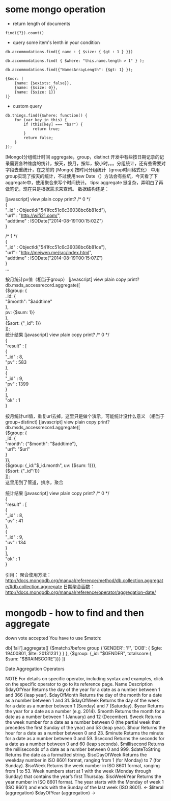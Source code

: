# some mongo operation

* return length of documents 
```
find({?}).count()
```

* query some item's lenth in your condition
```
db.accommodations.find({ name : { $size: { $gt : 1 } }})

db.accommodations.find( { $where: "this.name.length > 1" } );

db.accommodations.find({"NamesArrayLength": {$gt: 1} });

{$nor: [
    {name: {$exists: false}},
    {name: {$size: 0}},
    {name: {$size: 1}}
]}
```

* custom query
```
db.things.find({$where: function() {
    for (var key in this) {
        if (this[key] === "bar") {
            return true;
        }
        return false;
    }
});
```

 [Mongo]分组统计时间 aggregate，group，distinct
 开发中有些按日期记录的记录需要各种维度的统计，按天，按月，按年，按小时，。。分组统计，还有些需要对字段去重统计，在之前的 [Mongo] 按时间分组统计（group时间格式化）  中用group实现了按天的统计，不过使用new Date（）方法会有些坑，今天看了下aggregate中，使用聚合来写个时间统计。
tips: aggregate 挺复杂，弄明白了再做笔记，现在只是根据需求来查询。
数据结构还是：

[javascript] view plain copy print?
/* 0 */  
{  
  "_id" : ObjectId("541fcc51c6c36038bc6b81cd"),  
  "url" : "http://wifi21.com/",  
  "addtime" : ISODate("2014-08-19T00:15:02Z")  
}  
  
/* 1 */  
{  
  "_id" : ObjectId("541fcc51c6c36038bc6b81ce"),  
  "url" : "http://meiwen.me/src/index.html",  
  "addtime" : ISODate("2014-08-19T00:15:07Z")  
}  
...  



按月统计pv值（相当于group）
[javascript] view plain copy print?
db.msds_accessrecord.aggregate([  
    {$group: {  
        _id: {  
            "$month": "$addtime"  
        },   
     pv: {$sum: 1}}  
    },  
    {$sort: {"_id": 1}}  
]);  
统计结果
[javascript] view plain copy print?
/* 0 */  
{  
    "result" : [   
        {  
            "_id" : 8,  
            "pv" : 583  
        },   
        {  
            "_id" : 9,  
            "pv" : 1399  
        }  
    ],  
    "ok" : 1  
}  



按月统计url值，重复url去掉，这里只是做个演示，可能统计没什么意义 （相当于group+distinct)
[javascript] view plain copy print?
db.msds_accessrecord.aggregate([  
    {$group: {  
        _id: {  
            "month": {"$month": "$addtime"},  
            "url": "$url"  
        }  
    }},  
    {$group: {_id:"$_id.month", uv: {$sum: 1}}},  
    {$sort: {"_id":1}}  
]);  
这里用到了管道，排序，聚合

统计结果
[javascript] view plain copy print?
/* 0 */  
{  
    "result" : [   
        {  
            "_id" : 8,  
            "uv" : 41  
        },   
        {  
            "_id" : 9,  
            "uv" : 134  
        }  
    ],  
    "ok" : 1  
}  


引用：
聚合使用方法： http://docs.mongodb.org/manual/reference/method/db.collection.aggregate/#db.collection.aggregate
日期聚合函数： http://docs.mongodb.org/manual/reference/operator/aggregation-date/


# mongodb - how to find and then aggregate
down vote
accepted
You have to use $match:

db['!all'].aggregate([
  {$match://before group
    {'GENDER': 'F',
     'DOB':
      { $gte: 19400801,
        $lte: 20131231 } } },
  {$group:
     {_id: "$GENDER",
     totalscore:{ $sum: "$BRAINSCORE"}}}
])

Date Aggregation Operators

NOTE
For details on specific operator, including syntax and examples, click on the specific operator to go to its reference page.
Name	Description
$dayOfYear	Returns the day of the year for a date as a number between 1 and 366 (leap year).
$dayOfMonth	Returns the day of the month for a date as a number between 1 and 31.
$dayOfWeek	Returns the day of the week for a date as a number between 1 (Sunday) and 7 (Saturday).
$year	Returns the year for a date as a number (e.g. 2014).
$month	Returns the month for a date as a number between 1 (January) and 12 (December).
$week	Returns the week number for a date as a number between 0 (the partial week that precedes the first Sunday of the year) and 53 (leap year).
$hour	Returns the hour for a date as a number between 0 and 23.
$minute	Returns the minute for a date as a number between 0 and 59.
$second	Returns the seconds for a date as a number between 0 and 60 (leap seconds).
$millisecond	Returns the milliseconds of a date as a number between 0 and 999.
$dateToString	Returns the date as a formatted string.
$isoDayOfWeek	Returns the weekday number in ISO 8601 format, ranging from 1 (for Monday) to 7 (for Sunday).
$isoWeek	Returns the week number in ISO 8601 format, ranging from 1 to 53. Week numbers start at 1 with the week (Monday through Sunday) that contains the year’s first Thursday.
$isoWeekYear	Returns the year number in ISO 8601 format. The year starts with the Monday of week 1 (ISO 8601) and ends with the Sunday of the last week (ISO 8601).
←  	$literal (aggregation)	$dayOfYear (aggregation)	 →